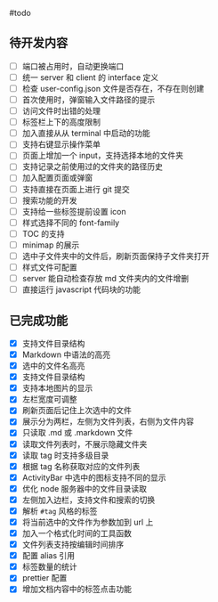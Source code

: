 #todo

## 待开发内容

- [ ] 端口被占用时，自动更换端口
- [ ] 统一 server 和 client 的 interface 定义
- [ ] 检查 user-config.json 文件是否存在，不存在则创建
- [ ] 首次使用时，弹窗输入文件路径的提示
- [ ] 访问文件时出错的处理
- [ ] 标签栏上下的高度限制
- [ ] 加入直接从从 terminal 中启动的功能
- [ ] 支持右键显示操作菜单
- [ ] 页面上增加一个 input，支持选择本地的文件夹
- [ ] 支持记录之前使用过的文件夹的路径历史
- [ ] 加入配置页面或弹窗
- [ ] 支持直接在页面上进行 git 提交
- [ ] 搜索功能的开发
- [ ] 支持给一些标签提前设置 icon
- [ ] 样式选择不同的 font-family
- [ ] TOC 的支持
- [ ] minimap 的展示
- [ ] 选中子文件夹中的文件后，刷新页面保持子文件夹打开
- [ ] 样式文件可配置
- [ ] server 能自动检查存放 md 文件夹内的文件增删
- [ ] 直接运行 javascript 代码块的功能

## 已完成功能

- [x] 支持文件目录结构
- [x] Markdown 中语法的高亮
- [x] 选中的文件名高亮
- [x] 支持文件目录结构
- [x] 支持本地图片的显示
- [x] 左栏宽度可调整
- [x] 刷新页面后记住上次选中的文件
- [x] 展示分为两栏，左侧为文件列表，右侧为文件内容
- [x] 只读取 .md 或 .markdown 文件
- [x] 读取文件列表时，不展示隐藏文件夹
- [x] 读取 tag 时支持多级目录
- [x] 根据 tag 名称获取对应的文件列表
- [x] ActivityBar 中选中的图标支持不同的显示
- [x] 优化 node 服务器中的文件目录读取
- [x] 左侧加入边栏，支持文件和搜索的切换
- [x] 解析 `#tag` 风格的标签
- [x] 将当前选中的文件作为参数加到 url 上
- [x] 加入一个格式化时间的工具函数
- [x] 文件列表支持按编辑时间排序
- [x] 配置 alias 引用
- [x] 标签数量的统计
- [x] prettier 配置
- [x] 增加文档内容中的标签点击功能
